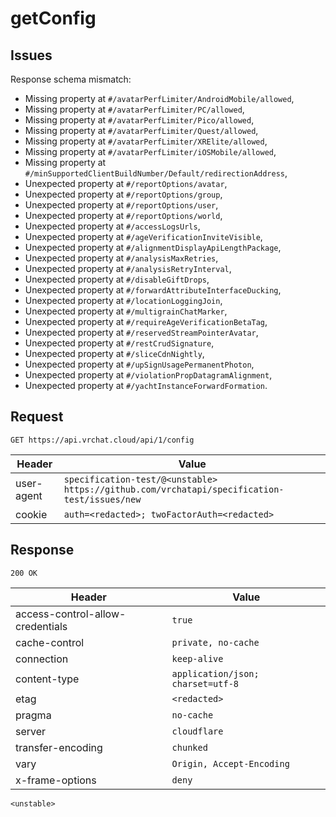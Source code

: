 # getConfig

## Issues
Response schema mismatch:
* Missing property at ``#/avatarPerfLimiter/AndroidMobile/allowed``,
* Missing property at ``#/avatarPerfLimiter/PC/allowed``,
* Missing property at ``#/avatarPerfLimiter/Pico/allowed``,
* Missing property at ``#/avatarPerfLimiter/Quest/allowed``,
* Missing property at ``#/avatarPerfLimiter/XRElite/allowed``,
* Missing property at ``#/avatarPerfLimiter/iOSMobile/allowed``,
* Missing property at ``#/minSupportedClientBuildNumber/Default/redirectionAddress``,
* Unexpected property at ``#/reportOptions/avatar``,
* Unexpected property at ``#/reportOptions/group``,
* Unexpected property at ``#/reportOptions/user``,
* Unexpected property at ``#/reportOptions/world``,
* Unexpected property at ``#/accessLogsUrls``,
* Unexpected property at ``#/ageVerificationInviteVisible``,
* Unexpected property at ``#/alignmentDisplayApiLengthPackage``,
* Unexpected property at ``#/analysisMaxRetries``,
* Unexpected property at ``#/analysisRetryInterval``,
* Unexpected property at ``#/disableGiftDrops``,
* Unexpected property at ``#/forwardAttributeInterfaceDucking``,
* Unexpected property at ``#/locationLoggingJoin``,
* Unexpected property at ``#/multigrainChatMarker``,
* Unexpected property at ``#/requireAgeVerificationBetaTag``,
* Unexpected property at ``#/reservedStreamPointerAvatar``,
* Unexpected property at ``#/restCrudSignature``,
* Unexpected property at ``#/sliceCdnNightly``,
* Unexpected property at ``#/upSignUsagePermanentPhoton``,
* Unexpected property at ``#/violationPropDatagramAlignment``,
* Unexpected property at ``#/yachtInstanceForwardFormation``.
## Request
`GET https://api.vrchat.cloud/api/1/config`

| Header | Value |
| ------ | ----- |
| user-agent | `specification-test/@<unstable> https://github.com/vrchatapi/specification-test/issues/new` |
| cookie | `auth=<redacted>; twoFactorAuth=<redacted>` |


## Response
`200 OK`

| Header | Value |
| ------ | ----- |
| access-control-allow-credentials | `true` |
| cache-control | `private, no-cache` |
| connection | `keep-alive` |
| content-type | `application/json; charset=utf-8` |
| etag | `<redacted>` |
| pragma | `no-cache` |
| server | `cloudflare` |
| transfer-encoding | `chunked` |
| vary | `Origin, Accept-Encoding` |
| x-frame-options | `deny` |

```jsonc
<unstable>
```
